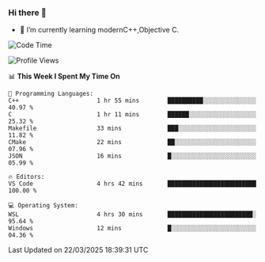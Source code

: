 ### Hi there 👋
- 🌱 I’m currently learning modernC++,Objective C.
<!--
**Asukaki7/Asukaki7** is a ✨ _special_ ✨ repository because its `README.md` (this file) appears on your GitHub profile.

Here are some ideas to get you started:

- 🔭 I’m currently working on ...
- 🌱 I’m currently learning ...
- 👯 I’m looking to collaborate on ...
- 🤔 I’m looking for help with ...
- 💬 Ask me about ...
- 📫 How to reach me: ...
- 😄 Pronouns: ...
- ⚡ Fun fact: ...
-->
<!--START_SECTION:waka-->
![Code Time](http://img.shields.io/badge/Code%20Time-499%20hrs%2028%20mins-blue)

![Profile Views](http://img.shields.io/badge/Profile%20Views-0-blue)

📊 **This Week I Spent My Time On** 

```text
💬 Programming Languages: 
C++                      1 hr 55 mins        ██████████░░░░░░░░░░░░░░░   40.97 % 
C                        1 hr 11 mins        ██████░░░░░░░░░░░░░░░░░░░   25.32 % 
Makefile                 33 mins             ███░░░░░░░░░░░░░░░░░░░░░░   11.82 % 
CMake                    22 mins             ██░░░░░░░░░░░░░░░░░░░░░░░   07.96 % 
JSON                     16 mins             █░░░░░░░░░░░░░░░░░░░░░░░░   05.99 % 

🔥 Editors: 
VS Code                  4 hrs 42 mins       █████████████████████████   100.00 % 

💻 Operating System: 
WSL                      4 hrs 30 mins       ████████████████████████░   95.64 % 
Windows                  12 mins             █░░░░░░░░░░░░░░░░░░░░░░░░   04.36 % 
```


 Last Updated on 22/03/2025 18:39:31 UTC
<!--END_SECTION:waka-->
